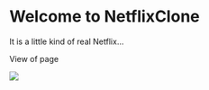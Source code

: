 <h1>Welcome to NetflixClone</h1>

It is a little kind of real Netflix... 

View of page

![](filmview.gif)
